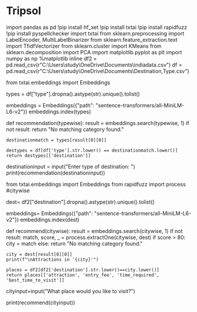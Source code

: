 # Tripsol
import pandas as pd
!pip install hf_xet
!pip install txtai
!pip install rapidfuzz
!pip install pyspellchecker
import txtai
from sklearn.preprocessing import LabelEncoder, MultiLabelBinarizer
from sklearn.feature_extraction.text import TfidfVectorizer
from sklearn.cluster import KMeans
from sklearn.decomposition import PCA
import matplotlib.pyplot as plt
import numpy as np
%matplotlib inline
df2 = pd.read_csv(r"C:\Users\study\OneDrive\Documents\indiadata.csv")
df = pd.read_csv(r"C:\Users\study\OneDrive\Documents\Destination,Type.csv")


from txtai.embeddings import Embeddings

types = df["type"].dropna().astype(str).unique().tolist()

embeddings = Embeddings({"path": "sentence-transformers/all-MiniLM-L6-v2"})
embeddings.index(types)

def recommendation(typewise):
    result = embeddings.search(typewise, 1)
    if not result:
            return "No matching category found."

    destinationmatch = types[result[0][0]]
    
    destypes = df[df['type'].str.lower() == destinationmatch.lower()]
    return destypes[['destination']]

destinationinput = input("Enter type of destination: ")
print(recommendation(destinationinput))


from txtai.embeddings import Embeddings
from rapidfuzz import process
#citywise

dest= df2["destination"].dropna().astype(str).unique().tolist()

embeddings= Embeddings({"path": "sentence-transformers/all-MiniLM-L6-v2"})
embeddings.index(dest)

def recommend(citywise):
    result = embeddings.search(citywise, 1)
    if not result:
        match, score, _ = process.extractOne(citywise, dest)
        if score > 80:
            city = match
        else:
            return "No matching category found."

    city = dest[result[0][0]]
    print(f"\nAttractions in '{city}'")
  
    places = df2[df2['destination'].str.lower()==city.lower()]
    return places[['attraction', 'entry_fee', 'time_required', 'best_time_to_visit']]

cityinput=input("What place would you like to visit?")

print(recommend(cityinput))
